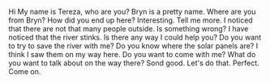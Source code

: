 Hi
My name is Tereza, who are you?
Bryn is a pretty name.
Where are you from Bryn?
How did you end up here?
Interesting. Tell me more.
I noticed that there are not that many people outside. Is something wrong?
I have noticed that the river stinks. 
Is there any way I could help you?
Do you want to try to save the river with me?
Do you know where the solar panels are?
I think I saw them on my way here. Do you want to come with me?
What do you want to talk about on the way there?
Sond good. Let's do that. 
Perfect. Come on.